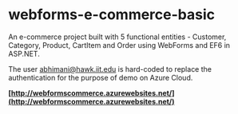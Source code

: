 # webforms-e-commerce-basic
An e-commerce project built with 5 functional entities - Customer, Category, Product, CartItem and Order using WebForms and EF6 in ASP.NET.

The user abhimani@hawk.iit.edu is hard-coded to replace the authentication for the purpose of demo on Azure Cloud.

**[http://webformscommerce.azurewebsites.net/](http://webformscommerce.azurewebsites.net/)**
